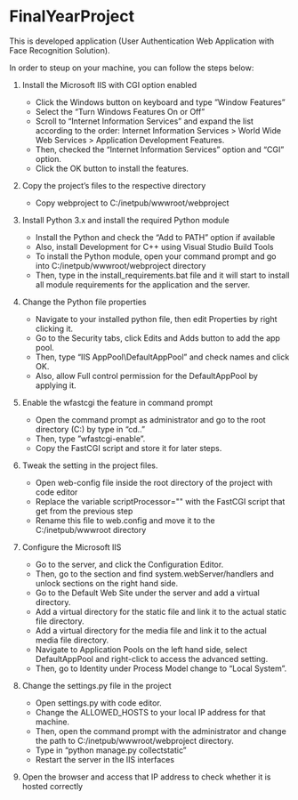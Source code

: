# FinalYearProject
This is developed application (User Authentication Web Application with Face Recognition Solution).

In order to steup on your machine, you can follow the steps below:
1. Install the Microsoft IIS with CGI option enabled
    - Click the Windows button on keyboard and type ”Window Features”
    - Select the “Turn Windows Features On or Off”
    - Scroll to “Internet Information Services” and expand the list according to the order: Internet Information Services > World Wide Web Services > Application   Development Features.
    - Then, checked the “Internet Information Services” option and “CGI” option.
    - Click the OK button to install the features.

2. Copy the project’s files to the respective directory
    - Copy webproject to C:/inetpub/wwwroot/webproject

3. Install Python 3.x and install the required Python module
    - Install the Python and check the “Add to PATH” option if available
    - Also, install Development for C++ using Visual Studio Build Tools
    - To install the Python module, open your command prompt and go into C:/inetpub/wwwroot/webproject directory
    - Then, type in the install_requirements.bat file and it will start to install all module requirements for the application and the server.

4. Change the Python file properties
    - Navigate to your installed python file, then edit Properties by right clicking it.
    - Go to the Security tabs, click Edits and Adds button to add the app pool.
    - Then, type “IIS AppPool\DefaultAppPool” and check names and click OK.
    - Also, allow Full control permission for the DefaultAppPool by applying it.

5. Enable the wfastcgi the feature in command prompt
    - Open the command prompt as administrator and go to the root directory (C:\) by type in “cd..”
    - Then, type ”wfastcgi-enable”.
    - Copy the FastCGI script and store it for later steps.

6. Tweak the setting in the project files.
    - Open web-config file inside the root directory of the project with code editor
    - Replace the variable scriptProcessor="<to be filled in>" with the FastCGI script that get from the previous step
    - Rename this file to web.config and move it to the C:/inetpub/wwwroot directory

7. Configure the Microsoft IIS 
    - Go to the server, and click the Configuration Editor.
    - Then, go to the section and find system.webServer/handlers and unlock sections on the right hand side.
    - Go to the Default Web Site under the server and add a virtual directory.
    - Add a virtual directory for the static file and link it to the actual static file directory.
    - Add a virtual directory for the media file and link it to the actual media file directory.
    - Navigate to Application Pools on the left hand side, select DefaultAppPool and right-click to access the advanced setting.
    - Then, go to Identity under Process Model change to “Local System”.

8. Change the settings.py file in the project
    - Open settings.py with code editor.
    - Change the ALLOWED_HOSTS to your local IP address for that machine.
    - Then, open the command prompt with the administrator and change the path to C:/inetpub/wwwroot/webproject directory.
    - Type in “python manage.py collectstatic”
    - Restart the server in the IIS interfaces

9. Open the browser and access that IP address to check whether it is hosted correctly
